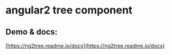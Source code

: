 # angular2 tree component

## Demo & docs:
[https://ng2tree.readme.io/docs](https://ng2tree.readme.io/docs)
